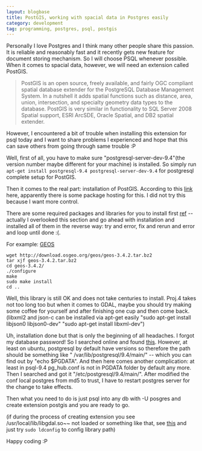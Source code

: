 ```yaml
---
layout: blogbase
title: PostGIS, working with spacial data in Postgres easily
category: development
tag: programming, postgres, psql, postgis
---
```


Personally I love Postgres and I think many other people share this passion. It is reliable and reasonably fast and it recently gets
new feature for document storing mechanism. So I will choose PSQL whenever possible. When it comes to spacial data, however,
we will need an extension called PostGIS.

> PostGIS is an open source, freely available, and fairly OGC compliant spatial database extender for the PostgreSQL Database Management System. In a nutshell it adds spatial functions such as distance, area, union, intersection, and specialty geometry data types to the database. PostGIS is very similar in functionality to SQL Server 2008 Spatial support, ESRI ArcSDE, Oracle Spatial, and DB2 spatial extender.

However, I encountered a bit of trouble when installing this extension for psql today and I want to share problems I experienced
and hope that this can save others from going through same trouble :P

Well, first of all, you have to make sure "postgresql-server-dev-9.4"(the version number maybe different for your machine)
is installed. So simply run ```apt-get install postgresql-9.4 postgresql-server-dev-9.4``` for postgresql complete setup
for PostGIS.

Then it comes to the real part: installation of PostGIS. According to this [link](http://stackoverflow.com/questions/4629796/issues-installing-postgis) here, apparently there is some package hosting
for this. I did not try this because I want more control.

There are some required packages and libraries for you to install first [ref](http://postgis.net/docs/postgis_installation.html#install_requirements) -- actually I overlooked this section and
go ahead with installation and installed all of them in the reverse way: try and error, fix and rerun and error and loop
until done :(.

For example: [GEOS](http://trac.osgeo.org/geos/)

```
wget http://download.osgeo.org/geos/geos-3.4.2.tar.bz2
tar xjf geos-3.4.2.tar.bz2
cd geos-3.4.2/
./configure
make
sudo make install
cd ..
```

Well, this library is still OK and does not take centuries to install. Proj.4 takes not too long too but when it comes to
GDAL, maybe you should try making some coffee for yourself and after finishing one cup and then come back. (libxml2 and json-c can be installed via apt-get easily "sudo apt-get install libjson0 libjson0-dev" "sudo apt-get install libxml-dev")

Uh, installation done but that is only the beginning of all headaches. I forgot my database password! So I searched online
and found [this](http://stackoverflow.com/questions/922804/is-there-a-way-to-break-into-a-postgresql-database-if-you-forgot-the-password). However, at least on ubuntu, postgresql by default have versions so therefore the path should be something like "
/var/lib/postgresql/9.4/main/" -- which you can find out by "echo $PGDATA". And then here comes another complication: at least
in psql-9.4 pg_hub.conf is not in PGDATA folder by default any more. Then I searched and got it "/etc/postgresql/9.4/main/". After modified the conf local postgres from md5 to trust, I have to restart postgres server
for the change to take effects.

Then what you need to do is just psql into any db with -U posgres and create extension postgis and you are ready to go.

(if during the process of creating extension you see /usr/local/lib/libgdal.so~~ not loaded or something like that,
see [this](http://stackoverflow.com/questions/9104224/geodjango-gdal-library-giving-error) and just try ```sudo ldconfig``` to config library path)

Happy coding :P
